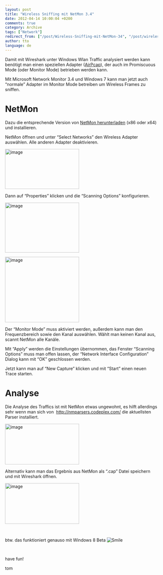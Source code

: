 ```yaml
---
layout: post
title: "Wireless Sniffing mit NetMon 3.4"
date: 2012-04-14 10:00:04 +0200
comments: true
category: Archive
tags: ["Network"]
redirect_from: ["/post/Wireless-Sniffing-mit-NetMon-34", "/post/wireless-sniffing-mit-netmon-34"]
author: tto
language: de
---
```

<!-- more -->
<p>Damit mit Wireshark unter Windows Wlan Traffic analysiert werden kann benötigt man einen speziellen Adapter (<a href="http://www.airpcap.nl/airpcap.htm" target="_blank">AirPcap</a>), der auch im Promiscuous Mode (oder Monitor Mode) betrieben werden kann.</p>  <p>Mit Microsoft Network Monitor 3.4 und Windows 7 kann man jetzt auch “normale” Adapter im Monitor Mode betreiben um Wireless Frames zu sniffen.</p>  <h1>NetMon</h1>  <p>Dazu die entsprechende Version von <a href="http://www.microsoft.com/download/en/details.aspx?displaylang=en&amp;id=4865" target="_blank">NetMon herunterladen</a> (x86 oder x64) und installieren.</p>  <p>NetMon öffnen und unter “Select Networks” den Wireless Adapter auswählen. Alle anderen Adapter deaktivieren.</p>  <p><a href="/assets/archive/image_425.png"><img title="image" style="border-top: 0px; border-right: 0px; background-image: none; border-bottom: 0px; padding-top: 0px; padding-left: 0px; margin: 0px; border-left: 0px; display: inline; padding-right: 0px" border="0" alt="image" src="/assets/archive/image_thumb_423.png" width="244" height="132" /></a></p>  <p>Dann auf “Properties” klicken und die “Scanning Options” konfigurieren.</p>  <p><a href="/assets/archive/image_426.png"><img title="image" style="border-top: 0px; border-right: 0px; background-image: none; border-bottom: 0px; padding-top: 0px; padding-left: 0px; margin: 0px; border-left: 0px; display: inline; padding-right: 0px" border="0" alt="image" src="/assets/archive/image_thumb_424.png" width="244" height="165" /></a></p>  <p><a href="/assets/archive/image_427.png"><img title="image" style="border-top: 0px; border-right: 0px; background-image: none; border-bottom: 0px; padding-top: 0px; padding-left: 0px; margin: 0px; border-left: 0px; display: inline; padding-right: 0px" border="0" alt="image" src="/assets/archive/image_thumb_425.png" width="244" height="216" /></a></p>  <p>Der “Monitor Mode” muss aktiviert werden, außerdem kann man den Frequenzbereich sowie den Kanal auswählen. Wählt man keinen Kanal aus, scannt NetMon alle Kanäle.</p>  <p>Mit “Apply” werden die Einstellungen übernommen, das Fenster “Scanning Options” muss man offen lassen, der “Network Interface Configuration” Dialog kann mit “OK” geschlossen werden.</p>  <p>Jetzt kann man auf “New Capture” klicken und mit “Start” einen neuen Trace starten.</p>  <h1>Analyse</h1>  <p>Die Analyse des Traffics ist mit NetMon etwas ungewohnt, es hilft allerdings sehr wenn man sich von&#160; <a title="http://nmparsers.codeplex.com/" href="http://nmparsers.codeplex.com/">http://nmparsers.codeplex.com/</a> die aktuellsten Parser installiert.</p>  <p><a href="/assets/archive/image_428.png"><img title="image" style="border-top: 0px; border-right: 0px; background-image: none; border-bottom: 0px; padding-top: 0px; padding-left: 0px; border-left: 0px; display: inline; padding-right: 0px" border="0" alt="image" src="/assets/archive/image_thumb_426.png" width="244" height="134" /></a></p>  <p>Alternativ kann man das Ergebnis aus NetMon als “.cap” Datei speichern und mit Wireshark öffnen.</p>  <p><a href="/assets/archive/image_429.png"><img title="image" style="border-top: 0px; border-right: 0px; background-image: none; border-bottom: 0px; padding-top: 0px; padding-left: 0px; border-left: 0px; display: inline; padding-right: 0px" border="0" alt="image" src="/assets/archive/image_thumb_427.png" width="244" height="134" /></a></p>  <p>&#160;</p>  <p>btw. das funktioniert genauso mit Windows 8 Beta <img class="wlEmoticon wlEmoticon-smile" style="border-top-style: none; border-bottom-style: none; border-right-style: none; border-left-style: none" alt="Smile" src="/assets/archive/wlEmoticon-smile_1.png" /></p>  <p>&#160;</p>  <p>have fun!</p>  <p>tom</p>

